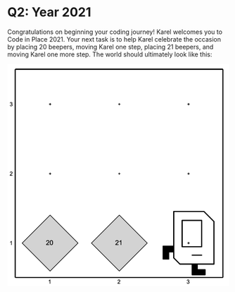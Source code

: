 # Q2: Year 2021

Congratulations on beginning your coding journey! Karel welcomes you to Code in Place 2021. Your next task is to help Karel celebrate the occasion by placing 20 beepers, moving Karel one step, placing 21 beepers, and moving Karel one more step. The world should ultimately look like this:

<img src="/images/assignment 2.jpeg">
